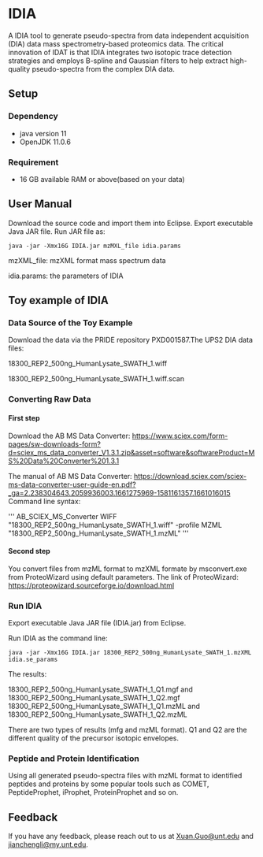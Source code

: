 # IDIA

A IDIA tool to generate pseudo-spectra from data independent acquisition (DIA) data mass spectrometry-based proteomics data. The critical innovation of IDAT is that IDIA integrates two isotopic trace detection strategies and employs B-spline and Gaussian filters to help extract high-quality pseudo-spectra from the complex DIA data.

## Setup

### Dependency

- java version 11
- OpenJDK 11.0.6

### Requirement

- 16 GB available RAM or above(based on your data)

## User Manual

Download the source code and import them into Eclipse. Export executable Java JAR file. Run JAR file as:

```
java -jar -Xmx16G IDIA.jar mzMXL_file idia.params
```

mzXML_file: mzXML format mass spectrum data

idia.params: the parameters of IDIA

## Toy example of IDIA

### Data Source of the Toy Example

Download the data via the PRIDE repository PXD001587.The UPS2 DIA data files:

18300_REP2_500ng_HumanLysate_SWATH_1.wiff

18300_REP2_500ng_HumanLysate_SWATH_1.wiff.scan

### Converting Raw Data

#### First step

Download the AB MS Data Converter: <https://www.sciex.com/form-pages/sw-downloads-form?d=sciex_ms_data_converter_V1.3.1.zip&asset=software&softwareProduct=MS%20Data%20Converter%201.3.1>

The manual of AB MS Data Converter: <https://download.sciex.com/sciex-ms-data-converter-user-guide-en.pdf?_ga=2.238304643.2059936003.1661275969-1581161357.1661016015>
Command line syntax:

'''
AB_SCIEX_MS_Converter WIFF "18300_REP2_500ng_HumanLysate_SWATH_1.wiff" -profile MZML "18300_REP2_500ng_HumanLysate_SWATH_1.mzML"
'''

#### Second step

You convert files from mzML format to mzXML formate by msconvert.exe from ProteoWizard using default parameters.  The link of ProteoWizard: <https://proteowizard.sourceforge.io/download.html>

### Run IDIA

Export executable Java JAR file (IDIA.jar) from Eclipse.

Run IDIA as the command line:

```
java -jar -Xmx16G IDIA.jar 18300_REP2_500ng_HumanLysate_SWATH_1.mzXML idia.se_params
```

The results:

18300_REP2_500ng_HumanLysate_SWATH_1_Q1.mgf and 18300_REP2_500ng_HumanLysate_SWATH_1_Q2.mgf
18300_REP2_500ng_HumanLysate_SWATH_1_Q1.mzML and 18300_REP2_500ng_HumanLysate_SWATH_1_Q2.mzML

There are two types of results (mfg and mzML format). Q1 and Q2 are the different quality of the precursor isotopic envelopes.

### Peptide and Protein Identification

Using all generated pseudo-spectra files with mzML format to identified peptides and proteins by some popular tools such as COMET, PeptideProphet, iProphet, ProteinProphet and so on.

## Feedback

If you have any feedback, please reach out to us at Xuan.Guo@unt.edu and jianchengli@my.unt.edu.

